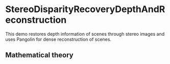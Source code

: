 # StereoDisparityRecoveryDepthAndReconstruction
This demo restores depth information of scenes through stereo images and uses Pangolin for dense reconstruction of scenes.

## Mathematical theory


